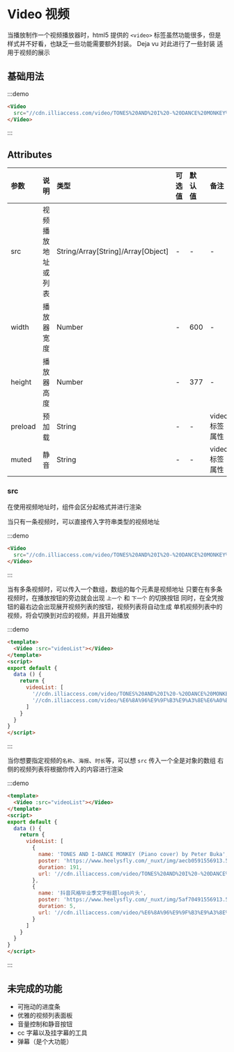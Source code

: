 # Video 视频
当播放制作一个视频播放器时，html5 提供的 `<video>` 标签虽然功能很多，但是样式并不好看，也缺乏一些功能需要额外封装。
Deja vu 对此进行了一些封装
适用于视频的展示

## 基础用法

:::demo
```html
<Video
  src="//cdn.illiaccess.com/video/TONES%20AND%20I%20-%20DANCE%20MONKEY%20(Piano%20cover)%20by%20Peter%20Buka.mp4">
</Video>
```
:::

## Attributes
| 参数 | 说明 | 类型 | 可选值 | 默认值 | 备注 |
| :----- | :----- | :----- | :----- | :----- | :----- |
| src | 视频播放地址或列表 | String/Array[String]/Array[Object] | - | - | - |
| width | 播放器宽度 | Number | - | 600 | - |
| height | 播放器高度 | Number | - | 377 | - |
| preload | 预加载 | String | - | - | video 标签属性 |
| muted | 静音 | String | - | - | video 标签属性 |

### src
在使用视频地址时，组件会区分起格式并进行渲染

当只有一条视频时，可以直接传入字符串类型的视频地址

:::demo
```html
<Video
  src="//cdn.illiaccess.com/video/TONES%20AND%20I%20-%20DANCE%20MONKEY%20(Piano%20cover)%20by%20Peter%20Buka.mp4">
</Video>
```
:::

当有多条视频时，可以传入一个数组，数组的每个元素是视频地址
只要在有多条视频时，在播放按钮的旁边就会出现 `上一个` 和 `下一个` 的切换按钮
同时，在全凭按钮的最右边会出现展开视频列表的按钮，视频列表将自动生成
单机视频列表中的视频，将会切换到对应的视频，并且开始播放

:::demo
```html
<template>
  <Video :src="videoList"></Video>
</template>
<script>
export default {
  data () {
    return {
      videoList: [
        '//cdn.illiaccess.com/video/TONES%20AND%20I%20-%20DANCE%20MONKEY%20(Piano%20cover)%20by%20Peter%20Buka.mp4',
        '//cdn.illiaccess.com/video/%E6%8A%96%E9%9F%B3%E9%A3%8E%E6%A0%BC%E6%AF%95%E4%B8%9A%E5%AD%A3%E6%96%87%E5%AD%97%E6%A0%87%E9%A2%98logo%E7%89%87%E5%A4%B4.mp4'
      ]
    }
  }
}
</script>
```
:::

当你想要指定视频的`名称`、`海报`、`时长`等，可以想 `src` 传入一个全是对象的数组
右侧的视频列表将根据你传入的内容进行渲染

:::demo
```html
<template>
  <Video :src="videoList"></Video>
</template>
<script>
export default {
  data () {
    return {
      videoList: [
        {
          name: 'TONES AND I-DANCE MONKEY (Piano cover) by Peter Buka',
          poster: 'https://www.heelysfly.com/_nuxt/img/aecb0591556913.5e349151df357.a72b413.jpg',
          duration: 191,
          url: '//cdn.illiaccess.com/video/TONES%20AND%20I%20-%20DANCE%20MONKEY%20(Piano%20cover)%20by%20Peter%20Buka.mp4'
        },
        {
          name: '抖音风格毕业季文字标题logo片头',
          poster: 'https://www.heelysfly.com/_nuxt/img/5af70491556913.5e349151d7573.60ee5f6.jpg',
          duration: 5,
          url: '//cdn.illiaccess.com/video/%E6%8A%96%E9%9F%B3%E9%A3%8E%E6%A0%BC%E6%AF%95%E4%B8%9A%E5%AD%A3%E6%96%87%E5%AD%97%E6%A0%87%E9%A2%98logo%E7%89%87%E5%A4%B4.mp4'
        }
      ]
    }
  }
}
</script>
```
:::

## 未完成的功能
- 可拖动的进度条
- 优雅的视频列表面板
- 音量控制和静音按钮
- cc 字幕以及挂字幕的工具
- 弹幕（是个大功能）